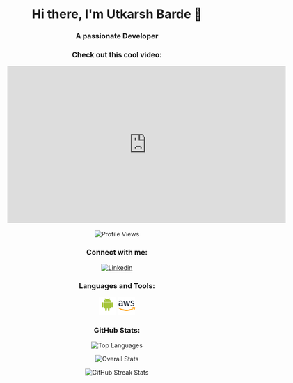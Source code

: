 <!-- Dark Background -->


<!-- Introduction -->
<h1 align="center">Hi there, I'm Utkarsh Barde 👋</h1>
<h3 align="center">A passionate Developer</h3>

<h3 align="center">Check out this cool video:</h3>
<div align="center">
  <iframe width="640" height="360" src="https://www.youtube.com/embed/dQw4w9WgXcQ" frameborder="0" allowfullscreen></iframe>
</div>
<!-- Profile Views -->
<p align="center"> 
  <img src="https://komarev.com/ghpvc/?username=skylakefreak&label=Profile%20views&color=0e75b6&style=flat" alt="Profile Views" /> 
</p>

<!-- Connect with me -->
<h3 align="center">Connect with me:</h3>
<p align="center">
  <a href="https://linkedin.com/in/https://www.linkedin.com/in/utkarsh-barde-57bb01236/" target="_blank">
    <img src="https://raw.githubusercontent.com/rahuldkjain/github-profile-readme-generator/master/src/images/icons/Social/linked-in-alt.svg" alt="Linkedin" height="30" width="40" />
  </a>
</p>

<!-- Languages and Tools -->
<h3 align="center">Languages and Tools:</h3>
<p align="center"> 
  <img src="https://raw.githubusercontent.com/devicons/devicon/master/icons/android/android-original-wordmark.svg" alt="android" width="40" height="40"/>
  <img src="https://raw.githubusercontent.com/devicons/devicon/master/icons/amazonwebservices/amazonwebservices-original-wordmark.svg" alt="aws" width="40" height="40"/>
  <!-- Add more icons here -->
</p>

<!-- GitHub Stats -->
<h3 align="center">GitHub Stats:</h3>

<!-- Top Languages -->
<p align="center">
  <img src="https://github-readme-stats.vercel.app/api/top-langs?username=skylakefreak&show_icons=true&locale=en&layout=compact" alt="Top Languages" />
</p>

<!-- Overall Stats -->
<p align="center">
  <img src="https://github-readme-stats.vercel.app/api?username=skylakefreak&show_icons=true&locale=en" alt="Overall Stats" />
</p>

<!-- GitHub Streak Stats -->
<p align="center">
  <img src="https://github-readme-streak-stats.herokuapp.com/?user=skylakefreak&" alt="GitHub Streak Stats" />
</p>

<!-- Additional Features (You can add more sections or features here) -->
